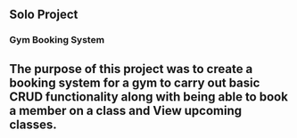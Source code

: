 ## Solo Project

### Gym Booking System

####
The purpose of this project was to create a booking system for a gym to carry out basic CRUD functionality along with being able to book a member on a class and View upcoming classes.
----
